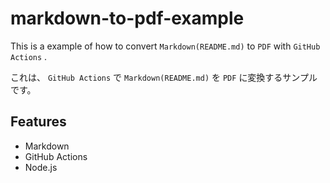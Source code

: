 # markdown-to-pdf-example

This is a example of how to convert `Markdown(README.md)` to `PDF` with `GitHub Actions` .

これは、 `GitHub Actions` で `Markdown(README.md)` を `PDF` に変換するサンプルです。

## Features

- Markdown
- GitHub Actions
- Node.js
